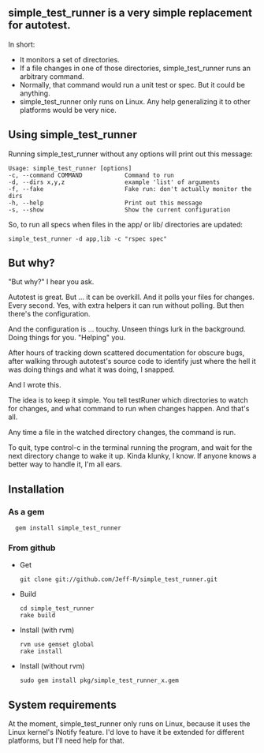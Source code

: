 ## simple_test_runner is a very simple replacement for autotest.

In short: 

* It monitors a set of directories.
* If a file changes in one of those directories, simple_test_runner runs an arbitrary command.
* Normally, that command would run a unit test or spec. But it could be anything.
* simple_test_runner only runs on Linux. Any help generalizing it to other platforms would be very nice.

## Using simple_test_runner

Running simple_test_runner without any options will print out this message:

    Usage: simple_test_runner [options]
    -c, --command COMMAND            Command to run
    -d, --dirs x,y,z                 example 'list' of arguments
    -f, --fake                       Fake run: don't actually monitor the dirs
    -h, --help                       Print out this message
    -s, --show                       Show the current configuration


So, to run all specs when files in the app/ or lib/ directories are updated:

    simple_test_runner -d app,lib -c "rspec spec"


## But why?

"But why?" I hear you ask.

Autotest is great. But ... it can be overkill. And it polls your files for changes. Every second. Yes, with extra helpers it can run without polling. But then there's the configuration.

And the configuration is ... touchy. Unseen things lurk in the background. Doing things for you. "Helping" you. 

After hours of tracking down scattered documentation for obscure bugs, after walking through autotest's source code to identify just where the hell it was doing things and what it was doing, I snapped.

And I wrote this.

The idea is to keep it simple. You tell testRuner which directories to watch for changes, and what command to run when changes happen. And that's all.

Any time a file in the watched directory changes, the command is run.

To quit, type control-c in the terminal running the program, and wait for the next directory change to wake it up. Kinda klunky, I know. If anyone knows a better way to handle it, I'm all ears.

## Installation

### As a gem

      gem install simple_test_runner


### From github

* Get 

      git clone git://github.com/Jeff-R/simple_test_runner.git

* Build 

      cd simple_test_runner
      rake build

* Install (with rvm)

      rvm use gemset global
      rake install

* Install (without rvm)

      sudo gem install pkg/simple_test_runner_x.gem



## System requirements

At the moment, simple_test_runner only runs on Linux, because it uses the Linux kernel's INotify feature. I'd love to have it be extended for different platforms, but I'll need help for that.


